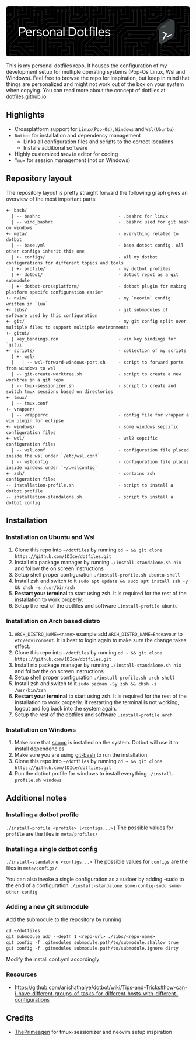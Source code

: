 ![Banner](banner.png)

This is my personal dotfiles repo. It houses the configuration of my development setup for multiple operating systems (Pop-Os Linux, Wsl and Windows). Feel free to browse the repo for inspiration, but keep in mind that things are personalized and might not work out of the box on your system when copying.
You can read more about the concept of dotfiles at [dotfiles.github.io](https://dotfiles.github.io)

## Highlights
- Crossplatform support for `Linux(Pop-Os)`, `Windows` and `Wsl(Ubuntu)`
- `Dotbot` for installation and dependency management 
  - Links all configuration files and scripts to the correct locations
  - Installs additional software
- Highly customized `Neovim` editor for coding
- `Tmux` for session management (not on Windows)


## Repository layout
The repository layout is pretty straight forward the following graph gives an overview of the most important parts:

``` plain
+- bash/
  | -- bashrc                              - .bashrc for linux
  | -- wind_bashrc                         - .bashrc used for git bash on windows
+- meta/                                   - everything related to dotbot
  | -- base.yml                            - base dotbot config. All other configs inherit this one
  | +- configs/                            - all my dotbot configurations for different topics and tools
  | +- profile/                            - my dotbot profiles
  | +- dotbot/                             - dotbot repot as a git submodule
  | +- dotbot-crossplatform/               - dotbot plugin for making platform specifc configuration easier
+- nvim/                                   - my `neovim` config written in `lua`
+- libs/                                   - git submodules of software used by this configuration
+- git/                                    - my git config split over multiple files to support multiple environments
+- gitui/               
  | key_bindings.ron                       - vim key bindings for `gitui`
+- scripts/                                - collection of my scripts
  | +- wsl/
  |   | -- wsl-forward-windows-port.sh     - script to forward ports from windows to wsl
  | -- git-create-worktree.sh              - script to create a new worktree in a git repo
  | -- tmux-sessionizer.sh                 - script to create and switch tmux sessions based on directories
+- tmux/
  | -- tmux.conf
+- vrapper/ 
  | -- vrapperrc                           - config file for vrapper a vim plugin for eclipse
+- windows/                                - some windows sepcific configuration files
+- wsl/                                    - wsl2 sepcific configuration files
  | -- wsl.conf                            - configuration file placed inside the wsl under `/etc/wsl.conf`
  | -- wslconfig                           - configuration file places inside windows under `~/.wslconfig`
+- zsh/                                    - contains zsh configuration files
-- installation-profile.sh                 - script to install a dotbot profile
-- installation-standalone.sh              - script to install a dotbot config
```


## Installation

### Installation on Ubuntu and Wsl
1. Clone this repo into `~/dotfiles` by running `cd ~ && git clone https://github.com/1DIce/dotfiles.git`
2. Install nix package manager by running  `./install-standalone.sh nix` and follow the on screen instructions
3. Setup shell proper configuration `./install-profile.sh ubuntu-shell`
4. Install zsh and switch to it `sudo apt update && sudo apt install zsh -y && chsh -s /usr/bin/zsh`
5. **Restart your terminal** to start using zsh. It is required for the rest of the installation to work properly.
6. Setup the rest of the dotfiles and software `.install-profile ubuntu`

### Installation on Arch based distro
1. `ARCH_DISTRO_NAME=<name>` example add `ARCH_DISTRO_NAME=Endeavour` to `etc/environment`. It is best to login again to make sure the change takes effect.
1. Clone this repo into `~/dotfiles` by running `cd ~ && git clone https://github.com/1DIce/dotfiles.git`
2. Install nix package manager by running  `./install-standalone.sh nix` and follow the on screen instructions
3. Setup shell proper configuration `./install-profile.sh arch-shell`
4. Install zsh and switch to it `sudo pacman -Sy zsh && chsh -s /usr/bin/zsh`
5. **Restart your terminal** to start using zsh. It is required for the rest of the installation to work properly. If restarting the terminal is not working, logout and log back into the system again.
6. Setup the rest of the dotfiles and software `.install-profile arch`

### Installation on Windows
1. Make sure that [scoop](scoop.sh) is installed on the system. Dotbot will use it to install dependencies
2. Make sure you are using [git-bash](https://gitforwindows.org/) to run the installation
3. Clone this repo into `~/dotfiles` by running `cd ~ && git clone https://github.com/1DIce/dotfiles.git`
4. Run the dotbot profile for windows to install everything `./install-profile.sh windows`

## Additional notes

### Installing a dotbot profile
`./install-profile <profile> [<configs...>]`
The possible values for `profile` are the files in `meta/profiles/`

### Installing a single dotbot config
`./install-standalone <configs...>`
The possible values for `configs` are the files in `meta/configs/`

You can also invoke a single configuration as a sudoer by adding -sudo to the end of a configuration
`./install-standalone some-config-sudo some-other-config`


### Adding a new git submodule
Add the submodule to the repository by running:
```
cd ~/dotfiles 
git submodule add --depth 1 <repo-url> ./libs/<repo-name>
git config -f .gitmodules submodule.path/to/submodule.shallow true
git config -f .gitmodules submodule.path/to/submodule.ignore dirty
```

Modify the install.conf.yml accordingly

### Resources
- https://github.com/anishathalye/dotbot/wiki/Tips-and-Tricks#how-can-i-have-different-groups-of-tasks-for-different-hosts-with-different-configurations

## Credits
- [ThePrimeagen](https://github.com/ThePrimeagen) for tmux-sessionizer and neovim setup inspiration
